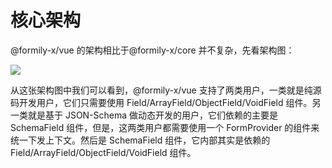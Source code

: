 # 核心架构

@formily-x/vue 的架构相比于@formily-x/core 并不复杂，先看架构图：

![](https://img.alicdn.com/imgextra/i1/O1CN013jbRfk1l5n6N7jYH8_!!6000000004768-55-tps-2200-1637.svg)

从这张架构图中我们可以看到，@formily-x/vue 支持了两类用户，一类就是纯源码开发用户，它们只需要使用 Field/ArrayField/ObjectField/VoidField 组件。另一类就是基于 JSON-Schema 做动态开发的用户，它们依赖的主要是 SchemaField 组件，但是，这两类用户都需要使用一个 FormProvider 的组件来统一下发上下文。然后是 SchemaField 组件，它内部其实是依赖的 Field/ArrayField/ObjectField/VoidField 组件。

